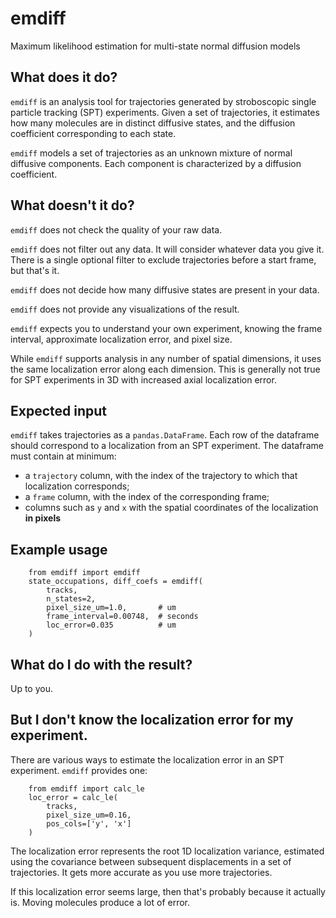 # emdiff
Maximum likelihood estimation for multi-state normal diffusion models

## What does it do?

`emdiff` is an analysis tool for trajectories generated by 
stroboscopic single particle tracking (SPT) experiments. Given
a set of trajectories, it estimates how many molecules are in 
distinct diffusive states, and the diffusion coefficient corresponding
to each state.

`emdiff` models a set of trajectories as an unknown mixture of 
normal diffusive components. Each component is characterized by 
a diffusion coefficient.

## What doesn't it do?

`emdiff` does not check the quality of your raw data.

`emdiff` does not filter out any data. It will consider whatever
data you give it. There is a single optional filter to exclude
trajectories before a start frame, but that's it.

`emdiff` does not decide how many diffusive states are present
in your data.

`emdiff` does not provide any visualizations of the result.

`emdiff` expects you to understand your own experiment, knowing
the frame interval, approximate localization error, and pixel size.

While `emdiff` supports analysis in any number of spatial dimensions,
it uses the same localization error along each dimension. This is 
generally not true for SPT experiments in 3D with increased axial 
localization error.

## Expected input

`emdiff` takes trajectories as a `pandas.DataFrame`. Each row of 
the dataframe should correspond to a localization from an SPT
experiment. The dataframe must contain at minimum:

 - a `trajectory` column, with the index of the trajectory to which that localization corresponds;
 - a `frame` column, with the index of the corresponding frame;
 - columns such as `y` and `x` with the spatial coordinates of the localization **in pixels**

## Example usage
```
    from emdiff import emdiff
    state_occupations, diff_coefs = emdiff(
        tracks,
        n_states=2,
        pixel_size_um=1.0,       # um
        frame_interval=0.00748,  # seconds
        loc_error=0.035          # um
    )
```

## What do I do with the result?

Up to you.

## But I don't know the localization error for my experiment.

There are various ways to estimate the localization
error in an SPT experiment. `emdiff` provides one:
```
    from emdiff import calc_le
    loc_error = calc_le(
        tracks, 
        pixel_size_um=0.16,
        pos_cols=['y', 'x']
    )
```

The localization error represents the root 1D localization variance,
estimated using the covariance between subsequent displacements in 
a set of trajectories. It gets more accurate as you use more 
trajectories.

If this localization error seems large, then that's probably 
because it actually is. Moving molecules produce a lot of error.


